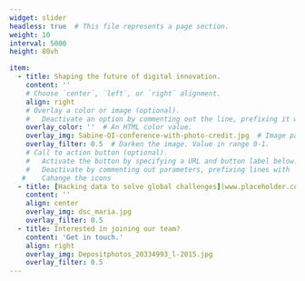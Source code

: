 ```yaml
---
widget: slider
headless: true  # This file represents a page section.
weight: 10
interval: 5000
height: 80vh

item:
  - title: Shaping the future of digital innovation.
    content: ''
    # Choose `center`, `left`, or `right` alignment.
    align: right
    # Overlay a color or image (optional).
    #   Deactivate an option by commenting out the line, prefixing it with `#`.
    overlay_color: ''  # An HTML color value.
    overlay_img: Sabine-OI-conference-with-photo-credit.jpg  # Image path relative to your `static/media/` folder
    overlay_filter: 0.5  # Darken the image. Value in range 0-1.
    # Call to action button (optional).
    #   Activate the button by specifying a URL and button label below.
    #   Deactivate by commenting out parameters, prefixing lines with `#`.
   #    Cahange the icons
  - title: [Hacking data to solve global challenges](www.placeholder.com).
    content: ''
    align: center
    overlay_img: dsc_maria.jpg
    overlay_filter: 0.5
  - title: Interested in joining our team?
    content: 'Get in touch.'
    align: right
    overlay_img: Depositphotos_20334993_l-2015.jpg
    overlay_filter: 0.5
---
```

